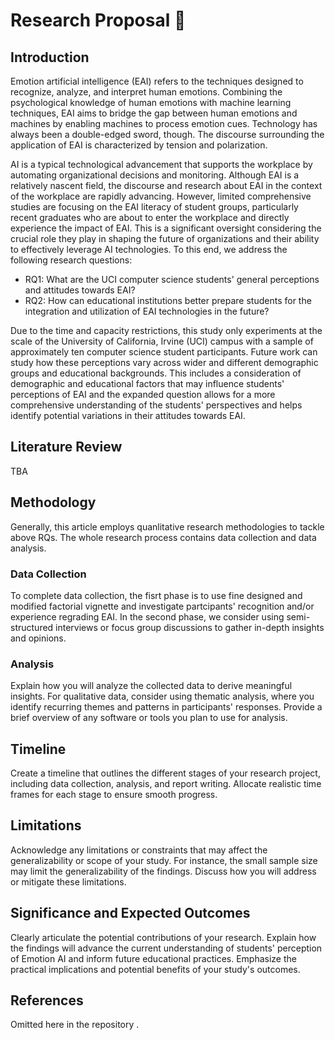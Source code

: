 # Research Proposal 📃

## Introduction
Emotion artificial intelligence (EAI) refers to the techniques designed to recognize, analyze, and interpret human emotions. Combining the psychological knowledge of human emotions with machine learning techniques, EAI aims to bridge the gap between human emotions and machines by enabling machines to process emotion cues. Technology has always been a double-edged sword, though. The discourse surrounding the application of EAI is characterized by tension and polarization.

AI is a typical technological advancement that supports the workplace by automating organizational decisions and monitoring. Although EAI is a relatively nascent field, the discourse and research about EAI in the context of the workplace are rapidly advancing. However, limited comprehensive studies are focusing on the EAI literacy of student groups, particularly recent graduates who are about to enter the workplace and directly experience the impact of EAI. This is a significant oversight considering the crucial role they play in shaping the future of organizations and their ability to effectively leverage AI technologies. To this end, we address the following research questions:

* RQ1: What are the UCI computer science students' general perceptions and attitudes towards EAI?
* RQ2: How can educational institutions better prepare students for the integration and utilization of EAI technologies in the future?

Due to the time and capacity restrictions, this study only experiments at the scale of the University of California, Irvine (UCI) campus with a sample of approximately ten computer science student participants. Future work can study how these perceptions vary across wider and different demographic groups and educational backgrounds. This includes a consideration of demographic and educational factors that may influence students' perceptions of EAI and the expanded question allows for a more comprehensive understanding of the students' perspectives and helps identify potential variations in their attitudes towards EAI. 


## Literature Review
TBA 


## Methodology
Generally, this article employs quanlitative research methodologies to tackle above RQs. The whole research process contains data collection and data analysis.


### Data Collection
To complete data collection, the fisrt phase is to use fine designed and modified factorial vignette and investigate partcipants' recognition and/or experience regrading EAI. In the second phase, we consider using semi-structured interviews or focus group discussions to gather in-depth insights and opinions. 


<!-- ### Sampling Strategy
Describe your sampling strategy and the criteria for participant selection. Since you have a small sample size, consider purposive sampling, selecting students who have varying levels of familiarity with Emotion AI. Explain how this strategy will enable you to capture diverse perspectives. -->


### Analysis
Explain how you will analyze the collected data to derive meaningful insights. For qualitative data, consider using thematic analysis, where you identify recurring themes and patterns in participants' responses. Provide a brief overview of any software or tools you plan to use for analysis.


## Timeline
Create a timeline that outlines the different stages of your research project, including data collection, analysis, and report writing. Allocate realistic time frames for each stage to ensure smooth progress.



## Limitations
Acknowledge any limitations or constraints that may affect the generalizability or scope of your study. For instance, the small sample size may limit the generalizability of the findings. Discuss how you will address or mitigate these limitations.

## Significance and Expected Outcomes
Clearly articulate the potential contributions of your research. Explain how the findings will advance the current understanding of students' perception of Emotion AI and inform future educational practices. Emphasize the practical implications and potential benefits of your study's outcomes.

## References
Omitted here in the repository .


